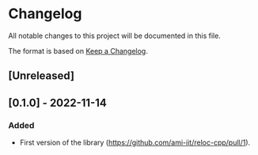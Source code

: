 # Changelog

All notable changes to this project will be documented in this file.

The format is based on [Keep a Changelog](https://keepachangelog.com/en/1.0.0/).

## [Unreleased]

## [0.1.0] - 2022-11-14

### Added

- First version of the library (https://github.com/ami-iit/reloc-cpp/pull/1).
